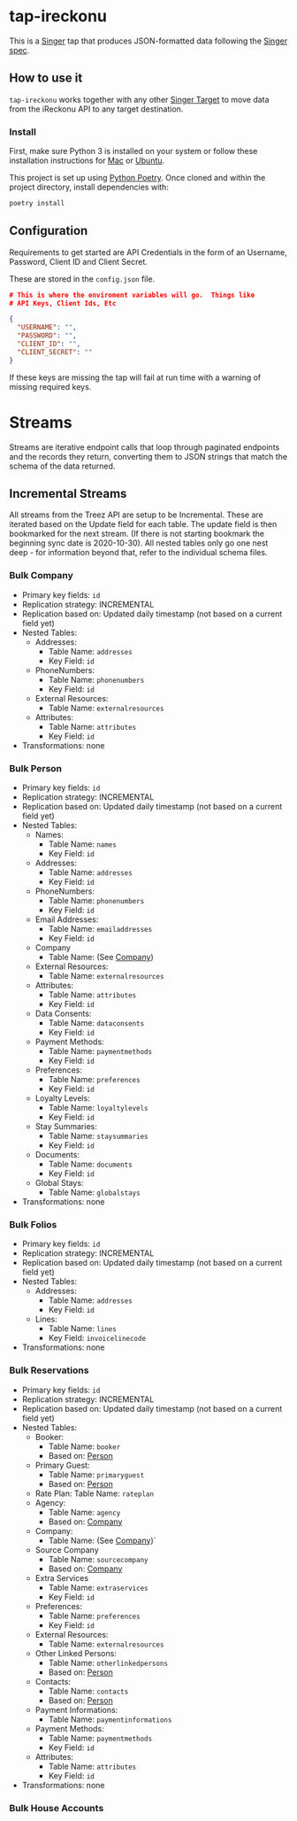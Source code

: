 # tap-ireckonu

This is a [Singer](https://singer.io) tap that produces JSON-formatted data
following the [Singer
spec](https://github.com/singer-io/getting-started/blob/master/SPEC.md).

## How to use it

`tap-ireckonu` works together with any other [Singer Target](https://singer.io) to move data from the iReckonu API to any target destination.

### Install

First, make sure Python 3 is installed on your system or follow these
installation instructions for [Mac](http://docs.python-guide.org/en/latest/starting/install3/osx/) or
[Ubuntu](https://www.digitalocean.com/community/tutorials/how-to-install-python-3-and-set-up-a-local-programming-environment-on-ubuntu-16-04).

This project is set up using [Python Poetry](https://python-poetry.org/). Once cloned and within the project directory, install dependencies with:

```bash
poetry install
```

## Configuration

Requirements to get started are API Credentials in the form of an Username, Password, Client ID and Client Secret.

These are stored in the `config.json` file.

```json
# This is where the enviroment variables will go.  Things like
# API Keys, Client Ids, Etc

{
  "USERNAME": "",
  "PASSWORD": "",
  "CLIENT_ID": "",
  "CLIENT_SECRET": ""
}
```
If these keys are missing the tap will fail at run time with a warning of missing required keys.

# Streams

Streams are iterative endpoint calls that loop through paginated endpoints and the records they return, converting them to JSON strings that match the schema of the data returned.  

## Incremental Streams
All streams from the Treez API are setup to be Incremental.  These are iterated based on the Update field for each table.  The update field is then bookmarked for the next stream. (If there is not starting bookmark the beginning sync date is 2020-10-30).  All nested tables only go one nest deep - for information beyond that, refer to the individual schema files.

### Bulk Company
- Primary key fields: `id`
- Replication strategy: INCREMENTAL
- Replication based on: Updated daily timestamp (not based on a current field yet)
- Nested Tables:  
    - Addresses:
        - Table Name: `addresses`
        - Key Field: `id`
    - PhoneNumbers:
        - Table Name: `phonenumbers`
        - Key Field: `id`
    - External Resources:
        - Table Name: `externalresources`
    - Attributes:
        - Table Name: `attributes`
        - Key Field: `id`
- Transformations: none

### Bulk Person
- Primary key fields: `id`
- Replication strategy: INCREMENTAL
- Replication based on: Updated daily timestamp (not based on a current field yet)
- Nested Tables:
    - Names:
        - Table Name: `names`
        - Key Field: `id`
    - Addresses:
        - Table Name: `addresses`
        - Key Field: `id`
    - PhoneNumbers:
        - Table Name: `phonenumbers`
        - Key Field: `id`
    - Email Addresses:
        - Table Name: `emailaddresses`
        - Key Field: `id`
    - Company
        - Table Name: (See [Company](#bulk-company))
    - External Resources:
        - Table Name: `externalresources`
    - Attributes:
        - Table Name: `attributes`
        - Key Field: `id`
    - Data Consents:
        - Table Name: `dataconsents`
        - Key Field: `id`
    - Payment Methods:
        - Table Name: `paymentmethods`
        - Key Field: `id`
    - Preferences:
        - Table Name: `preferences`
        - Key Field: `id`
    - Loyalty Levels:
        - Table Name: `loyaltylevels`
        - Key Field: `id`
    - Stay Summaries:
        - Table Name: `staysummaries`
        - Key Field: `id`
    - Documents:
        - Table Name: `documents`
        - Key Field: `id`
    - Global Stays:
        - Table Name: `globalstays`
- Transformations: none

### Bulk Folios
- Primary key fields: `id`
- Replication strategy: INCREMENTAL
- Replication based on: Updated daily timestamp (not based on a current field yet)
- Nested Tables:
    - Addresses:
        - Table Name: `addresses`
        - Key Field: `id`
    - Lines:
        - Table Name: `lines`
        - Key Field: `invoicelinecode`
- Transformations: none

### Bulk Reservations
- Primary key fields: `id`
- Replication strategy: INCREMENTAL
- Replication based on: Updated daily timestamp (not based on a current field yet)
- Nested Tables:
    - Booker:
        - Table Name: `booker`
        - Based on: [Person](#bulk-person)
    - Primary Guest:
        - Table Name: `primaryguest`
        - Based on: [Person](#bulk-person)
    - Rate Plan:
        Table Name: `rateplan`
    - Agency:
        - Table Name: `agency`
        - Based on: [Company](#bulk-company)
    - Company:
        - Table Name: (See [Company](#bulk-company))`
    - Source Company
        - Table Name: `sourcecompany`
        - Based on: [Company](#bulk-company)
    - Extra Services
        - Table Name: `extraservices`
        - Key Field: `id`
    - Preferences:
        - Table Name: `preferences`
        - Key Field: `id`
    - External Resources:
        - Table Name: `externalresources`
    - Other Linked Persons:
        - Table Name: `otherlinkedpersons`
        - Based on: [Person](#bulk-person)
    - Contacts:
        - Table Name: `contacts`
        - Based on: [Person](#bulk-person)
    - Payment Informations:
        - Table Name: `paymentinformations`
    - Payment Methods:
        - Table Name: `paymentmethods`
        - Key Field: `id`
    - Attributes:
        - Table Name: `attributes`
        - Key Field: `id`
- Transformations: none

### Bulk House Accounts